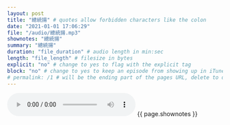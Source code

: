 ```yaml
---
layout: post
title: "總統揚" # quotes allow forbidden characters like the colon
date: "2021-01-01 17:06:29"
file: "/audio/總統揚.mp3"
shownotes: "總統揚"
summary: "總統揚"
duration: "file_duration" # audio length in min:sec
length: "file_length" # filesize in bytes
explicit: "no" # change to yes to flag with the explicit tag
block: "no" # change to yes to keep an episode from showing up in iTunes
# permalink: /1 # will be the ending part of the pages URL, delete to default to the title
---
```


<audio controls>
<source src="{{site.url}}{{site.baseurl}}{{ page.file }}" type="audio/x-mp3">
Your browser does not support the audio element.
</audio>
{{ page.shownotes }}

